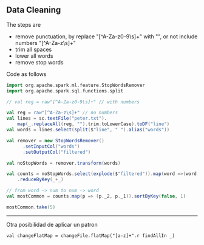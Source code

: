 ## Data Cleaning
The steps are

- remove punctuation, by replace "[^A-Za-z0-9\s]+" with "", or not include numbers "[^A-Za-z\s]+"
- trim all spaces
- lower all words
- remove stop words

Code as follows

```scala
import org.apache.spark.ml.feature.StopWordsRemover
import org.apache.spark.sql.functions.split

// val reg = raw"[^A-Za-z0-9\s]+" // with numbers

val reg = raw"[^A-Za-z\s]+" // no numbers
val lines = sc.textFile("peter.txt").
    map(_.replaceAll(reg, "").trim.toLowerCase).toDF("line")
val words = lines.select(split($"line", " ").alias("words"))

val remover = new StopWordsRemover()
      .setInputCol("words")
      .setOutputCol("filtered")

val noStopWords = remover.transform(words)

val counts = noStopWords.select(explode($"filtered")).map(word =>(word, 1))
    .reduceByKey(_+_)

// from word -> num to num -> word
val mostCommon = counts.map(p => (p._2, p._1)).sortByKey(false, 1)

mostCommon.take(5)
```
___  
Otra posibilidad de aplicar un patron
```
val changeFlatMap = changeFile.flatMap("[a-z]+".r findAllIn _)
```
